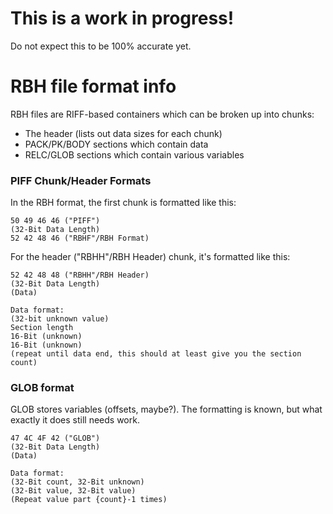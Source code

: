 # This is a work in progress!
Do not expect this to be 100% accurate yet.

# RBH file format info
RBH files are RIFF-based containers which can be broken up into chunks:

- The header (lists out data sizes for each chunk)
- PACK/PK/BODY sections which contain data
- RELC/GLOB sections which contain various variables


### PIFF Chunk/Header Formats
In the RBH format, the first chunk is formatted like this:

```
50 49 46 46 ("PIFF")
(32-Bit Data Length)
52 42 48 46 ("RBHF"/RBH Format)
```

For the header ("RBHH"/RBH Header) chunk, it's formatted like this:
```
52 42 48 48 ("RBHH"/RBH Header)
(32-Bit Data Length)
(Data)

Data format:
(32-bit unknown value)
Section length
16-Bit (unknown)
16-Bit (unknown)
(repeat until data end, this should at least give you the section count)
```

### GLOB format
GLOB stores variables (offsets, maybe?). The formatting is known, but what exactly it does still needs work.

```
47 4C 4F 42 ("GLOB")
(32-Bit Data Length)
(Data)

Data format:
(32-Bit count, 32-Bit unknown)
(32-Bit value, 32-Bit value)
(Repeat value part {count}-1 times)
```
